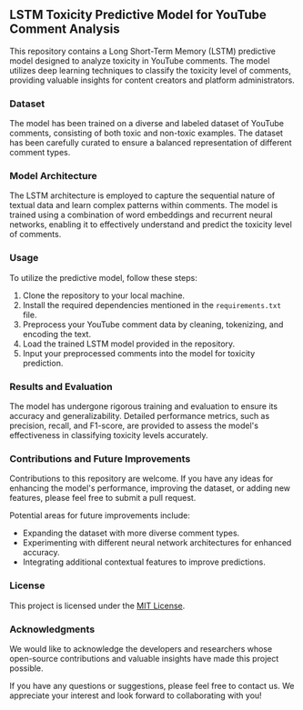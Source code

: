 ## LSTM Toxicity Predictive Model for YouTube Comment Analysis

This repository contains a Long Short-Term Memory (LSTM) predictive model designed to analyze toxicity in YouTube comments. The model utilizes deep learning techniques to classify the toxicity level of comments, providing valuable insights for content creators and platform administrators.

### Dataset

The model has been trained on a diverse and labeled dataset of YouTube comments, consisting of both toxic and non-toxic examples. The dataset has been carefully curated to ensure a balanced representation of different comment types.

### Model Architecture

The LSTM architecture is employed to capture the sequential nature of textual data and learn complex patterns within comments. The model is trained using a combination of word embeddings and recurrent neural networks, enabling it to effectively understand and predict the toxicity level of comments.

### Usage

To utilize the predictive model, follow these steps:

1. Clone the repository to your local machine.
2. Install the required dependencies mentioned in the `requirements.txt` file.
3. Preprocess your YouTube comment data by cleaning, tokenizing, and encoding the text.
4. Load the trained LSTM model provided in the repository.
5. Input your preprocessed comments into the model for toxicity prediction.

### Results and Evaluation

The model has undergone rigorous training and evaluation to ensure its accuracy and generalizability. Detailed performance metrics, such as precision, recall, and F1-score, are provided to assess the model's effectiveness in classifying toxicity levels accurately.

### Contributions and Future Improvements

Contributions to this repository are welcome. If you have any ideas for enhancing the model's performance, improving the dataset, or adding new features, please feel free to submit a pull request.

Potential areas for future improvements include:
- Expanding the dataset with more diverse comment types.
- Experimenting with different neural network architectures for enhanced accuracy.
- Integrating additional contextual features to improve predictions.

### License

This project is licensed under the [MIT License](LICENSE).

### Acknowledgments

We would like to acknowledge the developers and researchers whose open-source contributions and valuable insights have made this project possible.

If you have any questions or suggestions, please feel free to contact us. We appreciate your interest and look forward to collaborating with you!
